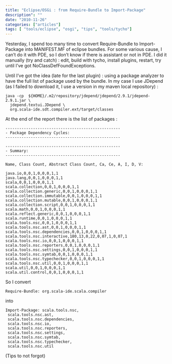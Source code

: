 ```yaml
---
title: "Eclipse/OSGi : from Require-Bundle to Import-Package"
description": ""
date: "2010-11-26"
categories: ["articles"]
tags: [ "tools/eclipse", "osgi", "tips", "tools/tycho"]
---
```

Yesterday, I spend too many time to convert Require-Bundle to Import-Package into MANIFEST.MF of eclipse bundles.
For some various cause, I can’t do it with PDE, so I don’t know if there is assistant or not in PDE.
I did it manually (try and catch) : edit, build with tycho, install plugins, restart, try until I’ve got NoClassDefFoundExceptions.

Until I’ve got the idea (late for the last plugin) : using a package analyzer to have the full list of package used by the bundle.
In my case I use JDepend (as I failed to download it, I use a version in my maven local repository) :

    java -cp  ${HOME}/.m2/repository/jdepend/jdepend/2.9.1/jdepend-2.9.1.jar \
      jdepend.textui.JDepend \
      org.scala-ide.sdt.compiler.ext/target/classes
    

At the end of the report there is the list of packages :

    --------------------------------------------------
    - Package Dependency Cycles:
    --------------------------------------------------

    --------------------------------------------------
    - Summary:
    --------------------------------------------------

    Name, Class Count, Abstract Class Count, Ca, Ce, A, I, D, V:

    java.io,0,0,1,0,0,0,1,1
    java.lang,0,0,1,0,0,0,1,1
    scala,0,0,1,0,0,0,1,1
    scala.collection,0,0,1,0,0,0,1,1
    scala.collection.generic,0,0,1,0,0,0,1,1
    scala.collection.immutable,0,0,1,0,0,0,1,1
    scala.collection.mutable,0,0,1,0,0,0,1,1
    scala.collection.script,0,0,1,0,0,0,1,1
    scala.math,0,0,1,0,0,0,1,1
    scala.reflect.generic,0,0,1,0,0,0,1,1
    scala.runtime,0,0,1,0,0,0,1,1
    scala.tools.nsc,0,0,1,0,0,0,1,1
    scala.tools.nsc.ast,0,0,1,0,0,0,1,1
    scala.tools.nsc.dependencies,0,0,1,0,0,0,1,1
    scala.tools.nsc.interactive,180,13,0,22,0,07,1,0,07,1
    scala.tools.nsc.io,0,0,1,0,0,0,1,1
    scala.tools.nsc.reporters,0,0,1,0,0,0,1,1
    scala.tools.nsc.settings,0,0,1,0,0,0,1,1
    scala.tools.nsc.symtab,0,0,1,0,0,0,1,1
    scala.tools.nsc.typechecker,0,0,1,0,0,0,1,1
    scala.tools.nsc.util,0,0,1,0,0,0,1,1
    scala.util,0,0,1,0,0,0,1,1
    scala.util.control,0,0,1,0,0,0,1,1


So I convert 

	Require-Bundle: org.scala-ide.scala.compiler

into 

    Import-Package: scala.tools.nsc,
     scala.tools.nsc.ast,
     scala.tools.nsc.dependencies,
     scala.tools.nsc.io,
     scala.tools.nsc.reporters,
     scala.tools.nsc.settings,
     scala.tools.nsc.symtab,
     scala.tools.nsc.typechecker,
     scala.tools.nsc.util

(Tips to not forgot)